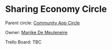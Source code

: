 # Sharing Economy Circle

Parent circle: [Community App Circle](/circles/community_app/community_app.md)

Owner: [Marijke De Meuleneire](/contributors/tftech/marijke_de_meuleneire.md)

Trello Board: TBC